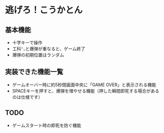 # 逃げろ！こうかとん<br>
## 基本機能
* 十字キーで操作
* 工科㌧と爆弾が重なると、ゲーム終了
* 爆弾の初期位置はランダム
 
## 実装できた機能一覧<br>
* ゲームオーバー時に約5秒間画面中央に「GAME OVER」と表示される機能<br>
* SPACEキーを押すと、爆弾を増やせる機能（押した瞬間即死する場合があるのは仕様です）<br>
 
## TODO<br> 
* ゲームスタート時の即死を防ぐ機能<br>
